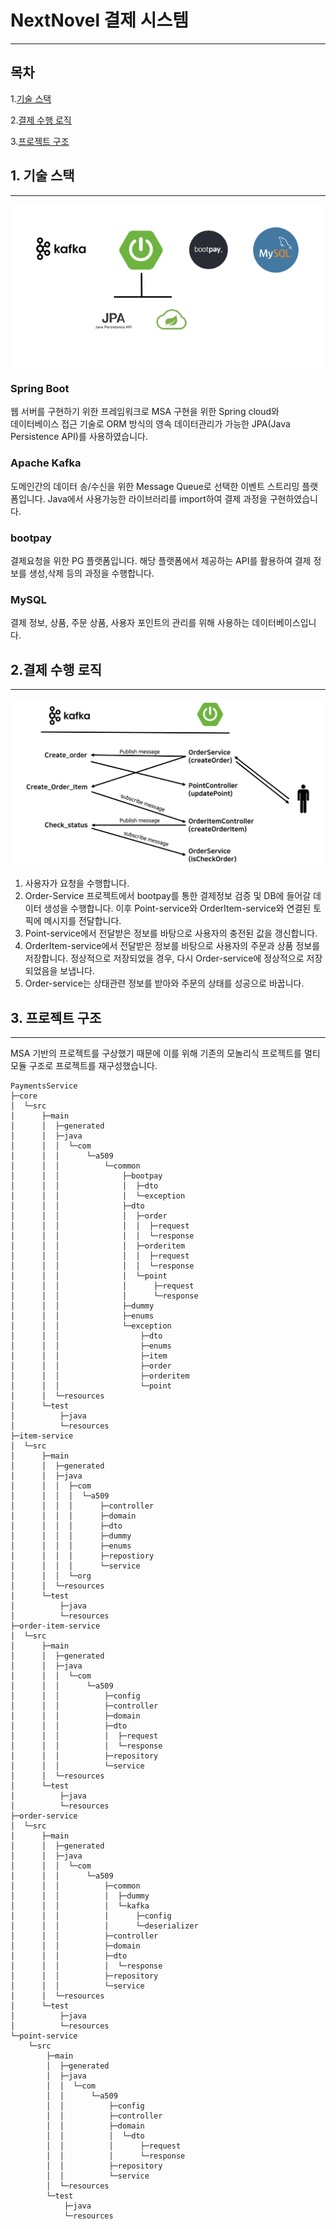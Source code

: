 # NextNovel 결제 시스템
---
## 목차

1.[기술 스택](#1.-기술-스택)

2.[결제 수행 로직](#2.-결제-수행-로직)

3.[프로젝트 구조](#3.-프로젝트-구조)

## 1. 기술 스택

---

![kafka_screenshot](./img/stack.png)

### Spring Boot
웹 서버를 구현하기 위한 프레임워크로 MSA 구현을 위한 Spring cloud와 </br>
데이터베이스 접근 기술로 ORM 방식의 영속 데이터관리가 가능한 JPA(Java Persistence API)를 사용하였습니다.

### Apache Kafka
도메인간의 데이터 송/수신을 위한 Message Queue로 선택한 이벤트 스트리밍 플랫폼입니다.
Java에서 사용가능한 라이브러리를 import하여 결제 과정을 구현하였습니다.

### bootpay
결제요청을 위한 PG 플랫폼입니다. 해당 플랫폼에서 제공하는 API를 활용하여
결제 정보를 생성,삭제 등의 과정을 수행합니다.

### MySQL
결제 정보, 상품, 주문 상품, 사용자 포인트의 관리를 위해 사용하는 데이터베이스입니다.

## 2.결제 수행 로직

---

![kafka_screenshot](./img/kafka.png)

1. 사용자가 요청을 수행합니다.
2. Order-Service 프로젝트에서 bootpay를 통한 결제정보 검증 및 DB에 들어갈 데이터 생성을 수행합니다. 
이후 Point-service와 OrderItem-service와 연결된 토픽에 메시지를 전달합니다. 
3. Point-service에서 전달받은 정보를 바탕으로 사용자의 충전된 값을 갱신합니다.
4. OrderItem-service에서 전달받은 정보를 바탕으로 사용자의 주문과 상품 정보를 저장합니다. 정상적으로 저장되었을 경우, 다시 Order-service에 정상적으로 저장되었음을 보냅니다.
5. Order-service는 상태관련 정보를 받아와 주문의 상태를 성공으로 바꿉니다.

## 3. 프로젝트 구조

---

MSA 기반의 프로젝트를 구상했기 때문에 이를 위해 기존의 모놀리식 프로젝트를 
멀티모듈 구조로 프로젝트를 재구성했습니다.

```
PaymentsService
├─core
│  └─src
│      ├─main
│      │  ├─generated
│      │  ├─java
│      │  │  └─com
│      │  │      └─a509
│      │  │          └─common
│      │  │              ├─bootpay
│      │  │              │  ├─dto
│      │  │              │  └─exception
│      │  │              ├─dto
│      │  │              │  ├─order
│      │  │              │  │  ├─request
│      │  │              │  │  └─response
│      │  │              │  ├─orderitem
│      │  │              │  │  ├─request
│      │  │              │  │  └─response
│      │  │              │  └─point
│      │  │              │      ├─request
│      │  │              │      └─response
│      │  │              ├─dummy
│      │  │              ├─enums
│      │  │              └─exception
│      │  │                  ├─dto
│      │  │                  ├─enums
│      │  │                  ├─item
│      │  │                  ├─order
│      │  │                  ├─orderitem
│      │  │                  └─point
│      │  └─resources
│      └─test
│          ├─java
│          └─resources
├─item-service
│  └─src
│      ├─main
│      │  ├─generated
│      │  ├─java
│      │  │  ├─com
│      │  │  │  └─a509
│      │  │  │      ├─controller
│      │  │  │      ├─domain
│      │  │  │      ├─dto
│      │  │  │      ├─dummy
│      │  │  │      ├─enums
│      │  │  │      ├─repostiory
│      │  │  │      └─service
│      │  │  └─org
│      │  └─resources
│      └─test
│          ├─java
│          └─resources
├─order-item-service
│  └─src
│      ├─main
│      │  ├─generated
│      │  ├─java
│      │  │  └─com
│      │  │      └─a509
│      │  │          ├─config
│      │  │          ├─controller
│      │  │          ├─domain
│      │  │          ├─dto
│      │  │          │  ├─request
│      │  │          │  └─response
│      │  │          ├─repository
│      │  │          └─service
│      │  └─resources
│      └─test
│          ├─java
│          └─resources
├─order-service
│  └─src
│      ├─main
│      │  ├─generated
│      │  ├─java
│      │  │  └─com
│      │  │      └─a509
│      │  │          ├─common
│      │  │          │  ├─dummy
│      │  │          │  └─kafka
│      │  │          │      ├─config
│      │  │          │      └─deserializer
│      │  │          ├─controller
│      │  │          ├─domain
│      │  │          ├─dto
│      │  │          │  └─response
│      │  │          ├─repository
│      │  │          └─service
│      │  └─resources
│      └─test
│          ├─java
│          └─resources
└─point-service
    └─src
        ├─main
        │  ├─generated
        │  ├─java
        │  │  └─com
        │  │      └─a509
        │  │          ├─config
        │  │          ├─controller
        │  │          ├─domain
        │  │          │  └─dto
        │  │          │      ├─request
        │  │          │      └─response
        │  │          ├─repository
        │  │          └─service
        │  └─resources
        └─test
            ├─java
            └─resources

``` 

